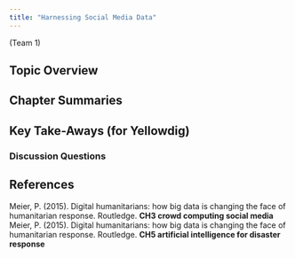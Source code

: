 ```yaml
---
title: "Harnessing Social Media Data"
---
```


(Team 1)

## Topic Overview


## Chapter Summaries


## Key Take-Aways (for Yellowdig)

### Discussion Questions



## References

 
Meier, P. (2015). Digital humanitarians: how big data is changing the face of humanitarian response. Routledge. **CH3 crowd computing social media**
Meier, P. (2015). Digital humanitarians: how big data is changing the face of humanitarian response. Routledge. **CH5 artificial intelligence for disaster response**
